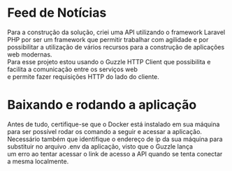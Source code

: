 # Feed de Notícias

Para a construção da solução, criei uma API utilizando o framework Laravel PHP por ser um framework que permitir trabalhar
com agilidade e por possibilitar a utilização de vários recursos para a construção de aplicações web modernas.  
Para esse projeto estou usando o Guzzle HTTP Client que possibilita e facilita a comunicação entre os serviços web  
e permite fazer requisições HTTP do lado do cliente.

# Baixando e rodando a aplicação

Antes de tudo, certifique-se que o Docker está instalado em sua máquina para ser possível rodar os comando a seguir e acessar a aplicação.  
Necessário também que identifique o endereço de ip da sua máquina para substituir no arquivo .env da aplicação, visto que o Guzzle lança  
um erro ao tentar acessar o link de acesso a API quando se tenta conectar a mesma localmente.
